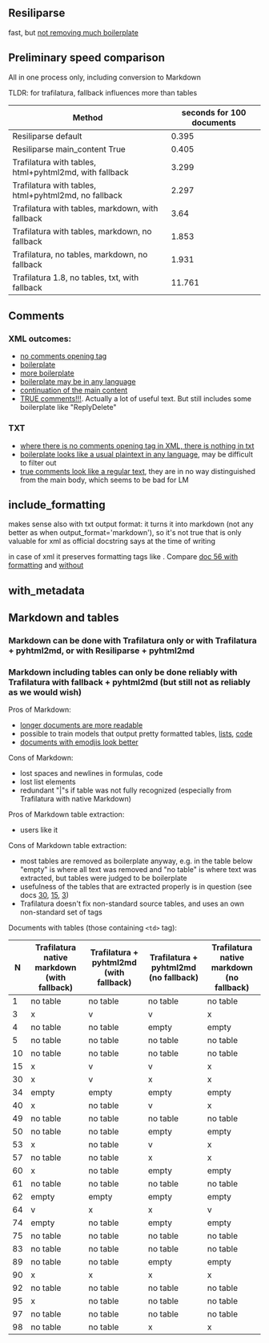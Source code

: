 ## Resiliparse

fast, but [not removing much boilerplate](https://github.com/MariaFjodorowa/warc2text-runner/tree/main/two/sample100/resili) 

## Preliminary speed comparison

All in one process only, including conversion to Markdown

TLDR: for trafilatura, fallback influences more than tables 

| Method                                                 | seconds for 100 documents |
|--------------------------------------------------------|---------------------------|
| Resiliparse default                                    | 0.395                     |
| Resiliparse main_content True                          | 0.405                     |
| Trafilatura with tables, html+pyhtml2md, with fallback | 3.299                     |
| Trafilatura with tables, html+pyhtml2md, no fallback   | 2.297                     |
| Trafilatura with tables, markdown, with fallback       | 3.64                      |
| Trafilatura with tables, markdown, no fallback         | 1.853                     |
| Trafilatura, no tables, markdown, no fallback          | 1.931                     |
|Trafilatura 1.8, no tables, txt, with fallback| 11.761|

## Comments

### XML outcomes:

- [no comments opening tag](traf/traf-xml-tables-True-no_fallback-False-comments-True/8-traf-xml-tables-True-no_fallback-False-comments-True.xml)
- [boilerplate](traf/traf-xml-tables-True-no_fallback-False-comments-True/IS_COMMENTS-6-traf-xml-tables-True-no_fallback-False-comments-True.xml)
- [more boilerplate](traf/traf-xml-tables-True-no_fallback-False-comments-True/IS_COMMENTS-33-traf-xml-tables-True-no_fallback-False-comments-True.xml)
- [boilerplate may be in any language](traf/traf-xml-tables-True-no_fallback-False-comments-True/IS_COMMENTS-44-traf-xml-tables-True-no_fallback-False-comments-True.xml)
- [continuation of the main content](traf/traf-xml-tables-True-no_fallback-False-comments-True/IS_COMMENTS-38-traf-xml-tables-True-no_fallback-False-comments-True.xml)
- [TRUE comments!!!](traf/traf-xml-tables-True-no_fallback-False-comments-True/IS_COMMENTS-IS_TABLE-61-traf-xml-tables-True-no_fallback-False-comments-True.xml). Actually a lot of useful text. But still includes some boilerplate like "ReplyDelete"

### TXT

- [where there is no comments opening tag in XML, there is nothing in txt](traf/traf-txt-tables-False-no_fallback-False-comments-True/8-traf-txt-tables-False-no_fallback-False-comments-True.txt)
- [boilerplate looks like a usual plaintext in any language](traf/traf-txt-tables-False-no_fallback-False-comments-True/44-traf-txt-tables-False-no_fallback-False-comments-True.txt), may be difficult to filter out
- [true comments look like a regular text](traf/traf-txt-tables-False-no_fallback-False-comments-True/IS_TABLE-61-traf-txt-tables-False-no_fallback-False-comments-True.txt), they are in no way distinguished from the main body, which seems to be bad for LM

## include_formatting

makes sense also with txt output format: it turns it into markdown (not any better as when output_format='markdown'), so it's not true that is only valuable for xml as official docstring says at the time of writing

in case of xml it preserves formatting tags like [<hi>](https://tei-c.org/release/doc/tei-p5-doc/en/html/ref-hi.html). Compare [doc 56 with formatting](traf/traf-xml-tables-True-no_fallback-False-comments-True-formatting-False-metadata-False/56-traf-xml-tables-True-no_fallback-False-comments-True-formatting-False-metadata-False.xml) and [without](traf/traf-xml-tables-True-no_fallback-False-comments-True-formatting-True-metadata-True/56-traf-xml-tables-True-no_fallback-False-comments-True-formatting-True-metadata-True.xml)

## with_metadata



## Markdown and tables

### Markdown can be done with Trafilatura only or with Trafilatura + pyhtml2md, or with Resiliparse + pyhtml2md

### Markdown including tables can only be done reliably with Trafilatura with fallback + pyhtml2md (but still not as reliably as we would wish)

Pros of Markdown:

- [longer documents are more readable](https://github.com/MariaFjodorowa/warc2text-runner/blob/main/two/sample100/traf/traf-markdown-tables-True-no_fallback-True/IS_TABLE-61-traf-markdown-tables-True-no_fallback-True.md)
- possible to train models that output pretty formatted tables, [lists](https://github.com/MariaFjodorowa/warc2text-runner/blob/main/two/sample100/traf/traf-html-tables-True-no_fallback-True/55-traf-html-tables-True-no_fallback-True.md), [code](https://github.com/MariaFjodorowa/warc2text-runner/blob/main/two/sample100/traf/traf-markdown-tables-True-no_fallback-True/56-traf-markdown-tables-True-no_fallback-True.md)
- [documents with emodjis look better](https://github.com/MariaFjodorowa/warc2text-runner/blob/main/two/sample100/traf/traf-markdown-tables-True-no_fallback-True/18-traf-markdown-tables-True-no_fallback-True.md)

Cons of Markdown:

- lost spaces and newlines in formulas, code
- lost list elements
- redundant "|"s if table was not fully recognized (especially from Trafilatura with native Markdown)

Pros of Markdown table extraction:

- users like it

Cons of Markdown table extraction:

- most tables are removed as boilerplate anyway, e.g. in the table below "empty" is where all text was removed and "no table" is where text was extracted, but tables were judged to be boilerplate
- usefulness of the tables that are extracted properly is in question (see docs [30](https://github.com/MariaFjodorowa/warc2text-runner/blob/main/two/sample100/traf/traf-html-tables-True-no_fallback-False/30-traf-html-tables-True-no_fallback-False.md), [15](https://github.com/MariaFjodorowa/warc2text-runner/blob/main/two/sample100/traf/traf-html-tables-True-no_fallback-False/15-traf-html-tables-True-no_fallback-False.md), [3](https://github.com/MariaFjodorowa/warc2text-runner/blob/main/two/sample100/traf/traf-html-tables-True-no_fallback-False/3-traf-html-tables-True-no_fallback-False.md))
- Trafilatura doesn't fix non-standard source tables, and uses an own non-standard set of tags

Documents with tables (those containing `<td>` tag):

| N  | Trafilatura native markdown (with fallback) | Trafilatura + pyhtml2md (with fallback) | Trafilatura + pyhtml2md (no fallback) | Trafilatura native markdown (no fallback) |
|----|---------------------------------------------|-----------------------------------------|---------------------------------------|-------------------------------------------|
| 1  | no table                                    | no table                                | no table                              | no table                                  
| 3  | x                                           | v                                       | v                                     | x                                         |
| 4  | no table                                    | no table                                | empty                                 | empty                                     | 
| 5  | no table                                    | no table                                | no table                              | no table                                  
| 10 | no table                                    | no table                                | no table                              | no table                                  
| 15 | x                                           | v                                       | v                                     | x                                         | 
| 30 | x                                           | v                                       | x                                     | x                                         |
| 34 | empty                                       | empty                                   | empty                                 | empty                                     
| 40 | x                                           | no table                                | v                                     | x                                         
| 49 | no table                                    | no table                                | no table                              | no table                                  
| 50 | no table                                    | no table                                | empty                                 | empty                                     
| 53 | x                                           | no table                                | v                                     | x                                         
| 57 | no table                                    | no table                                | x                                     | x                                         
| 60 | x                                           | no table                                | empty                                 | empty                                     
| 61 | no table                                    | no table                                | no table                              | no table                                  
| 62 | empty                                       | empty                                   | empty                                 | empty                                     
| 64 | v                                           | x                                       | x                                     | v                                         |
| 74 | empty                                       | no table                                | empty                                 | empty                                     |
| 75 | no table                                    | no table                                | no table                              | no table                                  |
| 83 | no table                                    | no table                                | no table                              | no table                                  
| 89 | no table                                    | no table                                | empty                                 | empty                                     
| 90 | x                                           | x                                       | x                                     | x                                         
| 92 | no table                                    | no table                                | no table                              | no table                                  |
| 95 | x                                           | no table                                | no table                              | no table
| 97 | no table                                    | no table                                | no table                              | no table
|98| no table                                    | no table                                | x                                     |x

